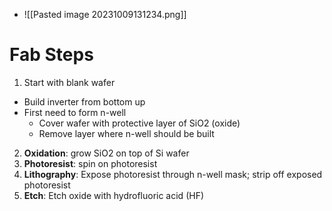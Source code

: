 - ![[Pasted image 20231009131234.png]]
# Fab Steps
1. Start with blank wafer
- Build inverter from bottom up
- First need to form n-well
	- Cover wafer with protective layer of SiO2 (oxide)
	- Remove layer where n-well should be built
2. **Oxidation**: grow SiO2 on top of Si wafer
3. **Photoresist**: spin on photoresist
4. **Lithography**: Expose photoresist through n-well mask; strip off exposed photoresist
5. **Etch**: Etch oxide with hydrofluoric acid (HF)